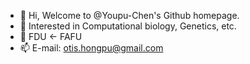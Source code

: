 - 👋 Hi, Welcome to @Youpu-Chen's Github homepage.
- 👀 Interested in Computational biology, Genetics, etc.
- 🌱 FDU <- FAFU
- 📫 E-mail: otis.hongpu@gmail.com

<!---
Youpu-Chen/Youpu-Chen is a ✨ special ✨ repository because its `README.md` (this file) appears on your GitHub profile.
You can click the Preview link to take a look at your changes.
--->
